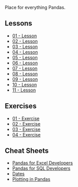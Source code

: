 
Place for everything Pandas.

Lessons
-------

* [01 - Lesson](http://nbviewer.ipython.org/urls/bitbucket.org/hrojas/learn-pandas/raw/master/lessons/01%20-%20Lesson.ipynb)
* [02 - Lesson](http://nbviewer.ipython.org/urls/bitbucket.org/hrojas/learn-pandas/raw/master/lessons/02%20-%20Lesson.ipynb)
* [03 - Lesson](http://nbviewer.ipython.org/urls/bitbucket.org/hrojas/learn-pandas/raw/master/lessons/03%20-%20Lesson.ipynb)
* [04 - Lesson](http://nbviewer.ipython.org/urls/bitbucket.org/hrojas/learn-pandas/raw/master/lessons/04%20-%20Lesson.ipynb)
* [05 - Lesson](http://nbviewer.ipython.org/urls/bitbucket.org/hrojas/learn-pandas/raw/master/lessons/05%20-%20Lesson.ipynb)
* [06 - Lesson](http://nbviewer.ipython.org/urls/bitbucket.org/hrojas/learn-pandas/raw/master/lessons/06%20-%20Lesson.ipynb)
* [07 - Lesson](http://nbviewer.ipython.org/urls/bitbucket.org/hrojas/learn-pandas/raw/master/lessons/07%20-%20Lesson.ipynb)
* [08 - Lesson](http://nbviewer.ipython.org/urls/bitbucket.org/hrojas/learn-pandas/raw/master/lessons/08%20-%20Lesson.ipynb)
* [09 - Lesson](http://nbviewer.ipython.org/urls/bitbucket.org/hrojas/learn-pandas/raw/master/lessons/09%20-%20Lesson.ipynb)
* [10 - Lesson](http://nbviewer.ipython.org/urls/bitbucket.org/hrojas/learn-pandas/raw/master/lessons/10%20-%20Lesson.ipynb)
* [11 - Lesson](http://nbviewer.ipython.org/urls/bitbucket.org/hrojas/learn-pandas/raw/master/lessons/11%20-%20Lesson.ipynb)

Exercises
---------

* [01 - Exercise](http://nbviewer.ipython.org/urls/bitbucket.org/hrojas/learn-pandas/raw/master/lessons/01%20-%20Exercise.ipynb)
* [02 - Exercise](http://nbviewer.ipython.org/urls/bitbucket.org/hrojas/learn-pandas/raw/master/lessons/02%20-%20Exercise.ipynb)
* [03 - Exercise](http://nbviewer.ipython.org/urls/bitbucket.org/hrojas/learn-pandas/raw/master/lessons/03%20-%20Exercise.ipynb)
* [04 - Exercise](http://nbviewer.ipython.org/urls/bitbucket.org/hrojas/learn-pandas/raw/master/lessons/04%20-%20Exercise.ipynb)

Cheat Sheets
---------

* [Pandas for Excel Developers](http://nbviewer.ipython.org/urls/bitbucket.org/hrojas/learn-pandas/raw/master/lessons/Pandas%20for%20Excel%20Developers.ipynb)
* [Pandas for SQL Developers](http://nbviewer.ipython.org/urls/bitbucket.org/hrojas/learn-pandas/raw/master/lessons/Pandas%20for%20SQL%20Developers.ipynb)
* [Dates](https://squareup.com/market/david-rojas-llc/data-analysis-dates)
* [Plotting in Pandas](https://squareup.com/market/david-rojas-llc/data-analysis-plotting-in-pandas)